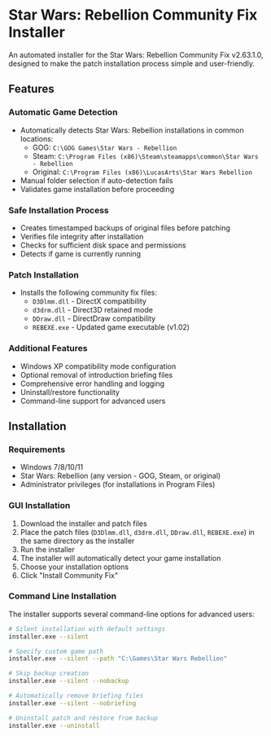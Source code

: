 # Star Wars: Rebellion Community Fix Installer

An automated installer for the Star Wars: Rebellion Community Fix v2.63.1.0, designed to make the patch installation process simple and user-friendly.

## Features

### Automatic Game Detection
- Automatically detects Star Wars: Rebellion installations in common locations:
  - GOG: `C:\GOG Games\Star Wars - Rebellion`
  - Steam: `C:\Program Files (x86)\Steam\steamapps\common\Star Wars - Rebellion`
  - Original: `C:\Program Files (x86)\LucasArts\Star Wars Rebellion`
- Manual folder selection if auto-detection fails
- Validates game installation before proceeding

### Safe Installation Process
- Creates timestamped backups of original files before patching
- Verifies file integrity after installation
- Checks for sufficient disk space and permissions
- Detects if game is currently running

### Patch Installation
- Installs the following community fix files:
  - `D3Dlmm.dll` - DirectX compatibility
  - `d3drm.dll` - Direct3D retained mode
  - `DDraw.dll` - DirectDraw compatibility
  - `REBEXE.exe` - Updated game executable (v1.02)

### Additional Features
- Windows XP compatibility mode configuration
- Optional removal of introduction briefing files
- Comprehensive error handling and logging
- Uninstall/restore functionality
- Command-line support for advanced users

## Installation

### Requirements
- Windows 7/8/10/11
- Star Wars: Rebellion (any version - GOG, Steam, or original)
- Administrator privileges (for installations in Program Files)

### GUI Installation
1. Download the installer and patch files
2. Place the patch files (`D3Dlmm.dll`, `d3drm.dll`, `DDraw.dll`, `REBEXE.exe`) in the same directory as the installer
3. Run the installer
4. The installer will automatically detect your game installation
5. Choose your installation options
6. Click "Install Community Fix"

### Command Line Installation
The installer supports several command-line options for advanced users:

```bash
# Silent installation with default settings
installer.exe --silent

# Specify custom game path
installer.exe --silent --path "C:\Games\Star Wars Rebellion"

# Skip backup creation
installer.exe --silent --nobackup

# Automatically remove briefing files
installer.exe --silent --nobriefing

# Uninstall patch and restore from backup
installer.exe --uninstall
